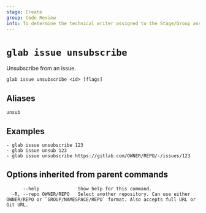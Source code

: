 ```yaml
---
stage: Create
group: Code Review
info: To determine the technical writer assigned to the Stage/Group associated with this page, see https://about.gitlab.com/handbook/product/ux/technical-writing/#assignments
---
```


<!--
This documentation is auto generated by a script.
Please do not edit this file directly. Run `make gen-docs` instead.
-->

# `glab issue unsubscribe`

Unsubscribe from an issue.

```plaintext
glab issue unsubscribe <id> [flags]
```

## Aliases

```plaintext
unsub
```

## Examples

```console
- glab issue unsubscribe 123
- glab issue unsub 123
- glab issue unsubscribe https://gitlab.com/OWNER/REPO/-/issues/123

```

## Options inherited from parent commands

```plaintext
      --help              Show help for this command.
  -R, --repo OWNER/REPO   Select another repository. Can use either OWNER/REPO or `GROUP/NAMESPACE/REPO` format. Also accepts full URL or Git URL.
```
